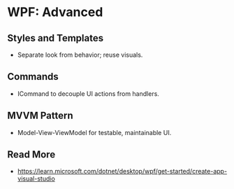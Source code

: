 # WPF: Advanced

## Styles and Templates
- Separate look from behavior; reuse visuals.

## Commands
- ICommand to decouple UI actions from handlers.

## MVVM Pattern
- Model-View-ViewModel for testable, maintainable UI.

## Read More
- https://learn.microsoft.com/dotnet/desktop/wpf/get-started/create-app-visual-studio
